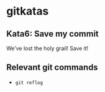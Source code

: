 # gitkatas
## Kata6: Save my commit
We've lost the holy grail!
Save it!

## Relevant git commands
* `git reflog`